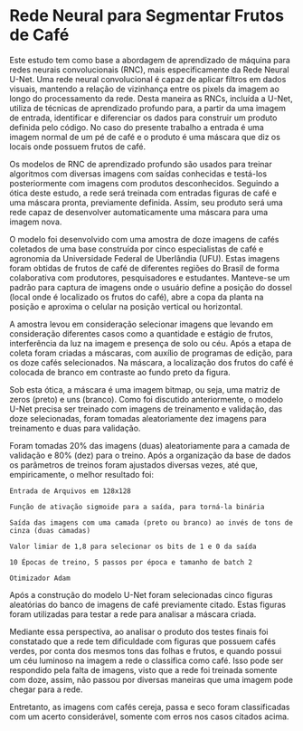 # Rede Neural para Segmentar Frutos de Café

Este estudo tem como base a abordagem de aprendizado de máquina para redes neurais convolucionais (RNC), mais especificamente da Rede Neural U-Net. Uma rede neural convolucional é capaz de aplicar filtros em dados visuais, mantendo a relação de vizinhança entre os pixels da imagem ao longo do processamento da rede. Desta maneira as RNCs, incluída a U-Net, utiliza de técnicas de aprendizado profundo para, a partir da uma imagem de entrada, identificar e diferenciar os dados para construir um produto definida pelo código. No caso do presente trabalho a entrada é uma imagem normal de um pé de café e o produto é uma máscara que diz os locais onde possuem frutos de café. 

Os modelos de RNC de aprendizado profundo são usados para treinar algoritmos com diversas imagens com saídas conhecidas e testá-los posteriormente com imagens com produtos desconhecidos. Seguindo a ótica deste estudo, a rede será treinada com entradas figuras de café e uma máscara pronta, previamente definida. Assim, seu produto será uma rede capaz de desenvolver automaticamente uma máscara para uma imagem nova. 

O modelo foi desenvolvido com uma amostra de doze imagens de cafés coletados de uma base construída por cinco especialistas de café e agronomia da Universidade Federal de Uberlândia (UFU). Estas imagens foram obtidas de frutos de café de diferentes regiões do Brasil de forma colaborativa com produtores, pesquisadores e estudantes. Manteve-se um padrão para captura de imagens onde o usuário define a posição do dossel (local onde é localizado os frutos do café), abre a copa da planta na posição e aproxima o celular na posição vertical ou horizontal. 

A amostra levou em consideração selecionar imagens que levando em consideração diferentes casos como a quantidade e estágio de frutos, interferência da luz na imagem e presença de solo ou céu. Após a etapa de coleta foram criadas a máscaras, com auxílio de programas de edição, para os doze cafés selecionados. Na máscara, a localização dos frutos do café é colocada de branco em contraste ao fundo preto da figura. 

Sob esta ótica, a máscara é uma imagem bitmap, ou seja, uma matriz de zeros (preto) e uns (branco). Como foi discutido anteriormente, o modelo U-Net precisa ser treinado com imagens de treinamento e validação, das doze selecionadas, foram tomadas aleatoriamente dez imagens para treinamento e duas para validação. 

Foram tomadas 20% das imagens (duas) aleatoriamente para a camada de validação e 80% (dez) para o treino. Após a organização da base de dados os parâmetros de treinos foram ajustados diversas vezes, até que, empiricamente, o melhor resultado foi: 

    Entrada de Arquivos em 128x128 

    Função de ativação sigmoide para a saída, para torná-la binária 

    Saída das imagens com uma camada (preto ou branco) ao invés de tons de cinza (duas camadas) 

    Valor limiar de 1,8 para selecionar os bits de 1 e 0 da saída 

    10 Épocas de treino, 5 passos por época e tamanho de batch 2 

    Otimizador Adam

Após a construção do modelo U-Net foram selecionadas cinco figuras aleatórias do banco de imagens de café previamente citado. Estas figuras foram utilizadas para testar a rede para analisar a máscara criada.

Mediante essa perspectiva, ao analisar o produto dos testes finais foi constatado que a rede tem dificuldade com figuras que possuem cafés verdes, por conta dos mesmos tons das folhas e frutos, e quando possui um céu luminoso na imagem a rede o classifica como café. Isso pode ser respondido pela falta de imagens, visto que a rede foi treinada somente com doze, assim, não passou por diversas maneiras que uma imagem pode chegar para a rede. 

Entretanto, as imagens com cafés cereja, passa e seco foram classificadas com um acerto considerável, somente com erros nos casos citados acima. 

